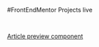 #FrontEndMentor Projects live

&nbsp;

[Article preview component](/frontendmentor/projects/article-preview-component-master/index.html)